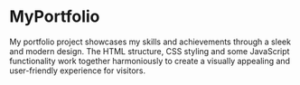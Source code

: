 # MyPortfolio
My portfolio project showcases my skills and achievements through a sleek and modern design. The HTML structure,  CSS styling and some JavaScript functionality work together harmoniously to create a visually appealing and user-friendly experience for visitors.
